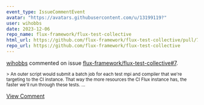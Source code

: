 ```yaml
---
event_type: IssueCommentEvent
avatar: "https://avatars.githubusercontent.com/u/13199119?"
user: wihobbs
date: 2023-12-06
repo_name: flux-framework/flux-test-collective
html_url: https://github.com/flux-framework/flux-test-collective/pull/7
repo_url: https://github.com/flux-framework/flux-test-collective
---
```


<a href='https://github.com/wihobbs' target='_blank'>wihobbs</a> commented on issue <a href='https://github.com/flux-framework/flux-test-collective/pull/7' target='_blank'>flux-framework/flux-test-collective#7</a>.

<small>> An outer script would submit a batch job for each test mpi and compiler that we're targeting to the CI instance. That way the more resources the CI Flux instance has, the faster we'll run through these tests....</small>

<a href='https://github.com/flux-framework/flux-test-collective/pull/7' target='_blank'>View Comment</a>